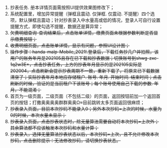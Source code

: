 1. 抄表任务. 册本详情页面需按照UI提供效果图修改下；
2. 系统配置里，增加异常提醒（弹框且震动. 仅弹框. 仅震动. 不提醒）四个选项，默认弹框且震动；针对抄表录入中水量高或低的情况，登录人可自行设置提醒方式，即使勾选不提醒，数据还是算异常；
3. ~~欠费明细查询-查询结果后，点击账单详情，缴费页面未根据参数判断是否显示缴费按钮；~~
4. ~~收费明细页面，点击账单详情，显示有问题，参照UI设计图；~~
5. ~~操作步骤：handa-malp-Mobile_2021!.登录后，下载任务抄几户并拍照，该用户的账务年月是202105且存在已下载和抄表数据；切换账号到shwg-zxc-1q2w3E*，点击抄表任务，上方的抄表年月显示的是202105实际是202004，点击刷新会提示抄表周期不一致，重新下载了，将原来已下载数据清空了；实际抄表年月本地应存储租户. 账号. 年月. 开始时间. 结束时间；点击刷新的时候，验证的是当前租户下该账号；每个账号使用自己下载的参数. 年月，不能混淆；~~
6. 首页为一级页面，二级页面（不包括二级）的页面，返回按钮前加一个返回首页的按钮；打撒奥奥奥奥群群奥奥Ω≈目前跳转太多页面返回很麻烦；
7. ~~抄表录入页面，目前本次抄码不能录入0；另外本次抄码=上次的时候，水量为0的时候，本次水量未显示；~~
8. ~~抄表录入页面，点击抄表状态时，除无量算法需要自动将本次抄码=上次外；其余算法都不应该触发本次抄码和水量计算；~~
9. ~~抄表录入，选择无量算法抄表状态以后，本次抄码=上次，且不允许修改本次抄码，点击删除提示：无法修改抄码，请切换抄表状态。~~